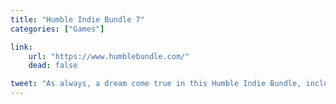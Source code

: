 ```yaml
---
title: "Humble Indie Bundle 7"
categories: ["Games"]

link:
    url: "https://www.humblebundle.com/"
    dead: false

tweet: "As always, a dream come true in this Humble Indie Bundle, including Indie Game: The movie."
---
```

